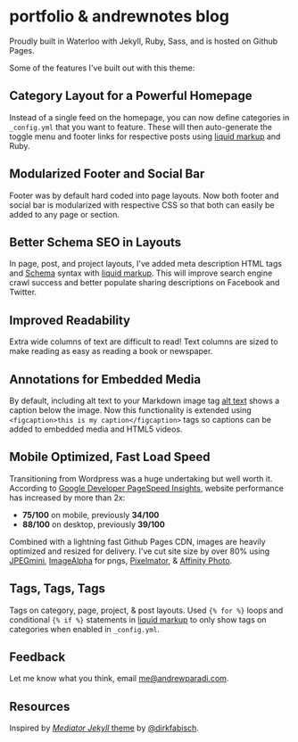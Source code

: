 portfolio &amp; andrewnotes blog
========

Proudly built in Waterloo with Jekyll, Ruby, Sass, and is hosted on Github Pages.

Some of the features I've built out with this theme:

Category Layout for a Powerful Homepage
---
Instead of a single feed on the homepage, you can now define categories in `_config.yml` that you want to feature. These will then auto-generate the toggle menu and footer links for respective posts using [liquid markup](https://github.com/shopify/liquid/wiki/Liquid-for-Designers) and Ruby.

Modularized Footer and Social Bar
---
Footer was by default hard coded into page layouts. Now both footer and social bar is modularized with respective CSS so that both can easily be added to any page or section.

Better Schema SEO in Layouts
---
In page, post, and project layouts, I've added meta description HTML tags and [Schema](http://schema.org/) syntax with [liquid markup](https://github.com/shopify/liquid/wiki/Liquid-for-Designers). This will improve search engine crawl success and better populate sharing descriptions on Facebook and Twitter.

Improved Readability
---
Extra wide columns of text are difficult to read! Text columns are sized to make reading as easy as reading a book or newspaper.

Annotations for Embedded Media
---
By default, including alt text to your Markdown image tag [alt text](/image/link.jpg) shows a caption below the image. Now this functionality is extended using `<figcaption>this is my caption</figcaption>` tags so captions can be added to embedded media and HTML5 videos.

Mobile Optimized, Fast Load Speed
---
Transitioning from Wordpress was a huge undertaking but well worth it. According to [Google Developer PageSpeed Insights](https://developers.google.com/speed/pagespeed/insights/), website performance has increased by more than 2x:

- **75/100** on mobile, previously **34/100**
- **88/100** on desktop, previously **39/100**

Combined with a lightning fast Github Pages CDN, images are heavily optimized and resized for delivery. I've cut site size by over 80% using [JPEGmini](http://www.jpegmini.com/), [ImageAlpha](https://pngmini.com/) for pngs, [Pixelmator](http://www.pixelmator.com/mac/), &amp; [Affinity Photo](https://affinity.serif.com/en-gb/photo/).

Tags, Tags, Tags
---
Tags on category, page, project, &amp; post layouts. Used `{% for %}` loops and conditional `{% if %}` statements in [liquid markup](https://github.com/shopify/liquid/wiki/Liquid-for-Designers) to only show tags on categories when enabled in `_config.yml`.

Feedback
---
Let me know what you think, email [me@andrewparadi.com](me@andrewparadi.com).

Resources
---
Inspired by [*Mediator Jekyll* theme](https://github.com/dirkfabisch/mediator) by [@dirkfabisch](https://twitter.com/dirkfabisch).
